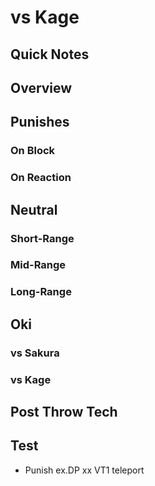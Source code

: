 # vs Kage ##

## Quick Notes ##

## <a name="Overview">Overview</a> ##

## <a name="Punishes">Punishes</a>

### On Block ###

### On Reaction ###

## <a name="Neutral">Neutral</a> ##

### Short-Range ###

### Mid-Range ###

### Long-Range ###

## <a name="Oki">Oki</a> ##

### vs Sakura ###

### vs Kage ###

## Post Throw Tech ##

## Test ##

- Punish ex.DP xx VT1 teleport
